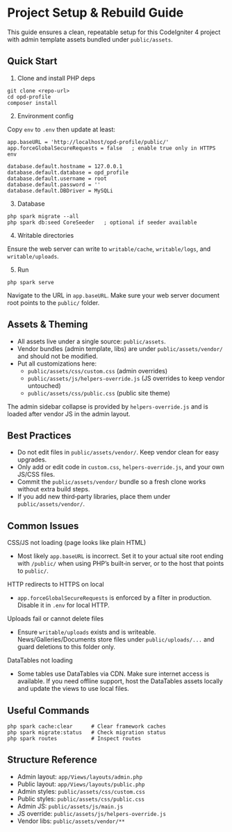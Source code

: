 # Project Setup & Rebuild Guide

This guide ensures a clean, repeatable setup for this CodeIgniter 4 project with admin template assets bundled under `public/assets`.

## Quick Start

1) Clone and install PHP deps

```
git clone <repo-url>
cd opd-profile
composer install
```

2) Environment config

Copy `env` to `.env` then update at least:

```
app.baseURL = 'http://localhost/opd-profile/public/'
app.forceGlobalSecureRequests = false   ; enable true only in HTTPS env

database.default.hostname = 127.0.0.1
database.default.database = opd_profile
database.default.username = root
database.default.password = ''
database.default.DBDriver = MySQLi
```

3) Database

```
php spark migrate --all
php spark db:seed CoreSeeder   ; optional if seeder available
```

4) Writable directories

Ensure the web server can write to `writable/cache`, `writable/logs`, and `writable/uploads`.

5) Run

```
php spark serve
```

Navigate to the URL in `app.baseURL`. Make sure your web server document root points to the `public/` folder.

## Assets & Theming

- All assets live under a single source: `public/assets`.
- Vendor bundles (admin template, libs) are under `public/assets/vendor/` and should not be modified.
- Put all customizations here:
  - `public/assets/css/custom.css` (admin overrides)
  - `public/assets/js/helpers-override.js` (JS overrides to keep vendor untouched)
  - `public/assets/css/public.css` (public site theme)

The admin sidebar collapse is provided by `helpers-override.js` and is loaded after vendor JS in the admin layout.

## Best Practices

- Do not edit files in `public/assets/vendor/`. Keep vendor clean for easy upgrades.
- Only add or edit code in `custom.css`, `helpers-override.js`, and your own JS/CSS files.
- Commit the `public/assets/vendor/` bundle so a fresh clone works without extra build steps.
- If you add new third‑party libraries, place them under `public/assets/vendor/`.

## Common Issues

CSS/JS not loading (page looks like plain HTML)
- Most likely `app.baseURL` is incorrect. Set it to your actual site root ending with `/public/` when using PHP’s built‑in server, or to the host that points to `public/`.

HTTP redirects to HTTPS on local
- `app.forceGlobalSecureRequests` is enforced by a filter in production. Disable it in `.env` for local HTTP.

Uploads fail or cannot delete files
- Ensure `writable/uploads` exists and is writeable. News/Galleries/Documents store files under `public/uploads/...` and guard deletions to this folder only.

DataTables not loading
- Some tables use DataTables via CDN. Make sure internet access is available. If you need offline support, host the DataTables assets locally and update the views to use local files.

## Useful Commands

```
php spark cache:clear      # Clear framework caches
php spark migrate:status   # Check migration status
php spark routes           # Inspect routes
```

## Structure Reference

- Admin layout: `app/Views/layouts/admin.php`
- Public layout: `app/Views/layouts/public.php`
- Admin styles: `public/assets/css/custom.css`
- Public styles: `public/assets/css/public.css`
- Admin JS: `public/assets/js/main.js`
- JS override: `public/assets/js/helpers-override.js`
- Vendor libs: `public/assets/vendor/**`

